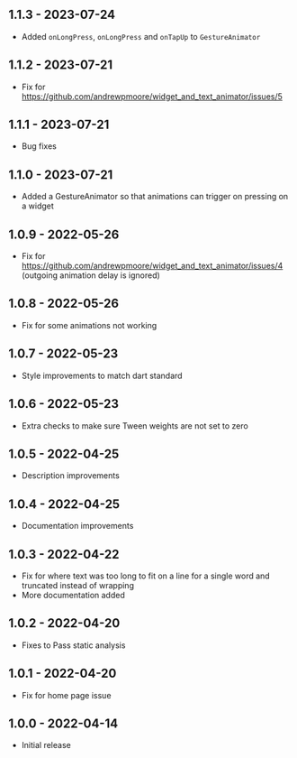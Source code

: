 ## 1.1.3 - 2023-07-24

* Added `onLongPress`, `onLongPress` and `onTapUp` to `GestureAnimator`


## 1.1.2 - 2023-07-21

* Fix for https://github.com/andrewpmoore/widget_and_text_animator/issues/5

## 1.1.1 - 2023-07-21

* Bug fixes

## 1.1.0 - 2023-07-21

* Added a GestureAnimator so that animations can trigger on pressing on a widget

## 1.0.9 - 2022-05-26

* Fix for https://github.com/andrewpmoore/widget_and_text_animator/issues/4 (outgoing animation delay is ignored)

## 1.0.8 - 2022-05-26

* Fix for some animations not working

## 1.0.7 - 2022-05-23

* Style improvements to match dart standard

## 1.0.6 - 2022-05-23

* Extra checks to make sure Tween weights are not set to zero

## 1.0.5 - 2022-04-25

* Description improvements

## 1.0.4 - 2022-04-25

* Documentation improvements

## 1.0.3 - 2022-04-22

* Fix for where text was too long to fit on a line for a single word and truncated instead of wrapping
* More documentation added

## 1.0.2 - 2022-04-20

* Fixes to Pass static analysis

## 1.0.1 - 2022-04-20

* Fix for home page issue

## 1.0.0 - 2022-04-14

* Initial release
